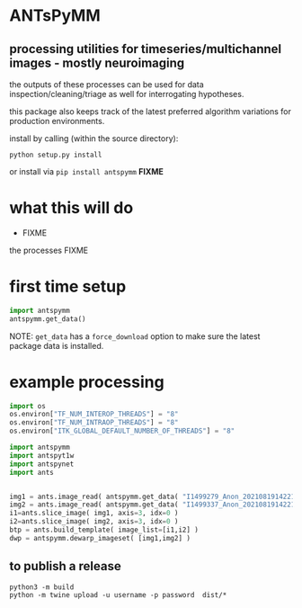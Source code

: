 # ANTsPyMM

## processing utilities for timeseries/multichannel images - mostly neuroimaging

the outputs of these processes can be used for data inspection/cleaning/triage
as well for interrogating hypotheses.

this package also keeps track of the latest preferred algorithm variations for
production environments.

install by calling (within the source directory):

```
python setup.py install
```

or install via `pip install antspymm` **FIXME**

# what this will do

- FIXME


the processes FIXME

# first time setup

```python
import antspymm
antspymm.get_data()
```

NOTE: `get_data` has a `force_download` option to make sure the latest
package data is installed.

# example processing

```python
import os
os.environ["TF_NUM_INTEROP_THREADS"] = "8"
os.environ["TF_NUM_INTRAOP_THREADS"] = "8"
os.environ["ITK_GLOBAL_DEFAULT_NUMBER_OF_THREADS"] = "8"

import antspymm
import antspyt1w
import antspynet
import ants


img1 = ants.image_read( antspymm.get_data( "I1499279_Anon_20210819142214_5", target_extension=".nii.gz") )
img2 = ants.image_read( antspymm.get_data( "I1499337_Anon_20210819142214_6", target_extension=".nii.gz") )
i1=ants.slice_image( img1, axis=3, idx=0 )
i2=ants.slice_image( img2, axis=3, idx=0 )
btp = ants.build_template( image_list=[i1,i2] )
dwp = antspymm.dewarp_imageset( [img1,img2] )


```


## to publish a release

```
python3 -m build
python -m twine upload -u username -p password  dist/*
```
